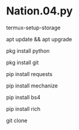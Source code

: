 # Nation.04.py


termux-setup-storage

apt update && apt upgrade

pkg install python

pkg install git 

pip install requests

pip install mechanize

pip install bs4

pip install rich


git clone 
